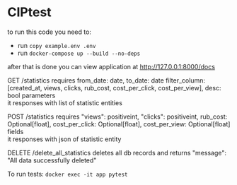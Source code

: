 # CIPtest
to run this code you need to:
- run ```copy example.env .env```
- run ```docker-compose up --build --no-deps ```

after that is done you can view application at http://127.0.0.1:8000/docs

GET /statistics requires from_date: date, to_date: date filter_column: [created_at, views, clicks, rub_cost, cost_per_click, cost_per_view], desc: bool parameters
<br> it responses with list of statistic entities

POST /statistics requires "views": positiveint, "clicks": positiveint, rub_cost: Optional[float], cost_per_click: Optional[float], cost_per_view: Optional[float] fields 
<br> it responses with json of statistic entity

DELETE /delete_all_statistics deletes all db records and returns "message": "All data successfully deleted"


To run tests: ```docker exec -it app pytest```